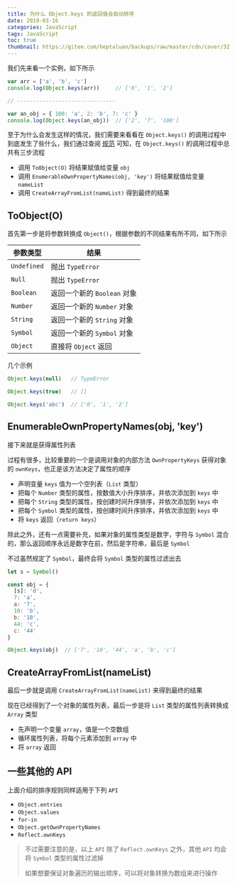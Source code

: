 ```yaml
---
title: 为什么 Object.keys 的返回值会自动排序
date: 2019-03-16
categories: JavaScript
tags: JavaScript
toc: true
thumbnail: https://gitee.com/heptaluan/backups/raw/master/cdn/cover/32.jpg
---
```


我们先来看一个实例，如下所示

<!--more-->

```js
var arr = ['a', 'b', 'c']
console.log(Object.keys(arr))     // ['0', '1', '2']

// -------------------------------

var an_obj = { 100: 'a', 2: 'b', 7: 'c' }
console.log(Object.keys(an_obj))  // ['2', '7', '100']
```

至于为什么会发生这样的情况，我们需要来看看在 `Object.keys()` 的调用过程中到底发生了些什么，我们通过查阅 [规范](http://zhoushengfe.com/es6/es6-ch.html#sec-object.keys) 可知，在 `Object.keys()` 的调用过程中总共有三步流程

* 调用 `ToObject(O)` 将结果赋值给变量 `obj`
* 调用 `EnumerableOwnPropertyNames(obj, 'key')` 将结果赋值给变量 `nameList`
* 调用 `CreateArrayFromList(nameList)` 得到最终的结果


## ToObject(O)

首先第一步是将参数转换成 `Object()`，根据参数的不同结果有所不同，如下所示

|参数类型|结果|
|-|-|
|`Undefined`|抛出 `TypeError`|
|`Null`|抛出 `TypeError`|
|`Boolean`|返回一个新的 `Boolean` 对象|
|`Number`|返回一个新的 `Number` 对象|
|`String`|返回一个新的 `String` 对象|
|`Symbol`|返回一个新的 `Symbol` 对象|
|`Object`|直接将 `Object` 返回|

几个示例

```js
Object.keys(null)   // TypeError

Object.keys(true)   // []

Object.keys('abc')  // ['0', '1', '2']
```


## EnumerableOwnPropertyNames(obj, 'key')

接下来就是获得属性列表

过程有很多，比较重要的一个是调用对象的内部方法 `OwnPropertyKeys` 获得对象的 `ownKeys`，也正是该方法决定了属性的顺序

* 声明变量 `keys` 值为一个空列表（`List` 类型）
* 把每个 `Number` 类型的属性，按数值大小升序排序，并依次添加到 `keys` 中
* 把每个 `String` 类型的属性，按创建时间升序排序，并依次添加到 `keys` 中
* 把每个 `Symbol` 类型的属性，按创建时间升序排序，并依次添加到 `keys` 中
* 将 `keys` 返回（`return keys`）

除此之外，还有一点需要补充，如果对象的属性类型是数字，字符与 `Symbol` 混合的，那么返回顺序永远是数字在前，然后是字符串，最后是 `Symbol`

不过虽然规定了 `Symbol`，最终会将 `Symbol` 类型的属性过滤出去

```js
let s = Symbol()

const obj = {
  [s]: 'd',
  7: 'a',
  a: '7',
  10: 'b',
  b: '10',
  44: 'c',
  c: '44'
}

Object.keys(obj)  // ['7', '10', '44', 'a', 'b', 'c']
```

## CreateArrayFromList(nameList)

最后一步就是调用 `CreateArrayFromList(nameList)` 来得到最终的结果

现在已经得到了一个对象的属性列表，最后一步是将 `List` 类型的属性列表转换成 `Array` 类型

* 先声明一个变量 `array`，值是一个空数组
* 循环属性列表，将每个元素添加到 `array` 中
* 将 `array` 返回



## 一些其他的 API

上面介绍的排序规则同样适用于下列 `API`

* `Object.entries`
* `Object.values`
* `for-in`
* `Object.getOwnPropertyNames`
* `Reflect.ownKeys`

> 不过需要注意的是，以上 `API` 除了 `Reflect.ownKeys` 之外，其他 `API` 均会将 `Symbol` 类型的属性过滤掉
>
> 如果想要保证对象遍历的输出顺序，可以将对象转换为数组来进行操作
